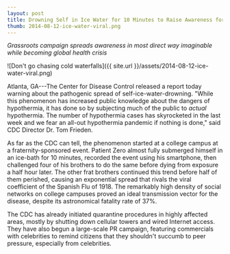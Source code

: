 ```yaml
---
layout: post
title: Drowning Self in Ice Water for 10 Minutes to Raise Awareness for Hypothermia Goes Viral, Creates Pandemic
thumb: 2014-08-12-ice-water-viral.png
---
```


*Grassroots campaign spreads awareness in most direct way imaginable while becoming global health crisis*

![Don't go chasing cold waterfalls]({{ site.url }}/assets/2014-08-12-ice-water-viral.png)

Atlanta, GA---The Center for Disease Control released a report today warning about the pathogenic spread of self-ice-water-drowning. "While this phenomenon has increased public knowledge about the dangers of hypothermia, it has done so by subjecting much of the public to *actual* hypothermia. The number of hypothermia cases has skyrocketed in the last week and we fear an all-out hypothermia pandemic if nothing is done," said CDC Director Dr. Tom Frieden.

As far as the CDC can tell, the phenomenon started at a college campus at a fraternity-sponsored event. Patient Zero almost fully submerged himself in an ice-bath for 10 minutes, recorded the event using his smartphone, then challenged four of his brothers to do the same before dying from exposure a half hour later. The other frat brothers continued this trend before half of them perished, causing an exponential spread that rivals the viral coefficient of the Spanish Flu of 1918. The remarkably high density of social networks on college campuses proved an ideal transmission vector for the disease, despite its astronomical fatality rate of 37%.

The CDC has already initiated quarantine procedures in highly affected areas, mostly by shutting down cellular towers and wired Internet access. They have also begun a large-scale PR campaign, featuring commercials with celebrities to remind citizens that they shouldn't succumb to peer pressure, especially from celebrities.
